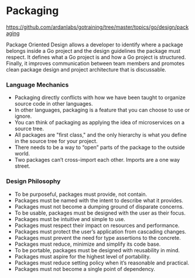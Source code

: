 # Packaging
https://github.com/ardanlabs/gotraining/tree/master/topics/go/design/packaging

Package Oriented Design allows a developer to identify where a package belongs inside a Go project and the design guidelines the package must respect. It defines what a Go project is and how a Go project is structured. Finally, it improves communication between team members and promotes clean package design and project architecture that is discussable.

### Language Mechanics

- Packaging directly conflicts with how we have been taught to organize source code in other languages.
- In other languages, packaging is a feature that you can choose to use or ignore.
- You can think of packaging as applying the idea of microservices on a source tree.
- All packages are "first class," and the only hierarchy is what you define in the source tree for your project.
- There needs to be a way to “open” parts of the package to the outside world.
- Two packages can’t cross-import each other. Imports are a one way street.

### Design Philosophy

- To be purposeful, packages must provide, not contain.
- Packages must be named with the intent to describe what it provides.
- Packages must not become a dumping ground of disparate concerns.
- To be usable, packages must be designed with the user as their focus.
- Packages must be intuitive and simple to use.
- Packages must respect their impact on resources and performance.
- Packages must protect the user’s application from cascading changes.
- Packages must prevent the need for type assertions to the concrete.
- Packages must reduce, minimize and simplify its code base.
- To be portable, packages must be designed with reusability in mind.
- Packages must aspire for the highest level of portability.
- Packages must reduce setting policy when it’s reasonable and practical.
- Packages must not become a single point of dependency.

